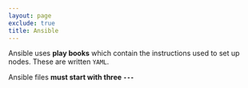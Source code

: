 ```yaml
---
layout: page
exclude: true
title: Ansible
---
```


Ansible uses **play books** which contain the instructions used to set up nodes. These are written `YAML`.

Ansible files **must start with three `---`**
<!--stackedit_data:
eyJoaXN0b3J5IjpbLTExOTgwNzY4MjRdfQ==
-->